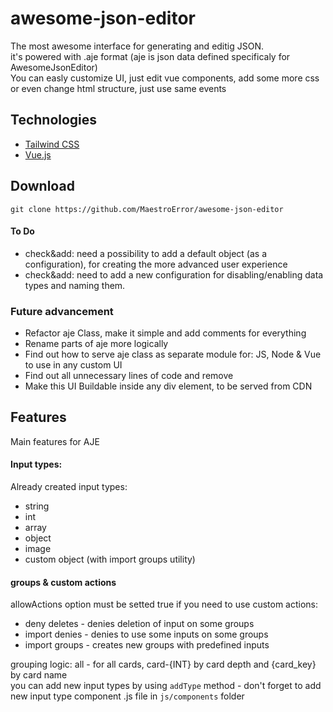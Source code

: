 # awesome-json-editor
The most awesome interface for generating and editig JSON.   
it's powered with .aje format (aje is json data defined specificaly for AwesomeJsonEditor)  
You can easly customize UI, just edit vue components, add some more css or even change html structure, just use same events

## Technologies
- [Tailwind CSS](https://tailwindcss.com/)
- [Vue.js](https://vuejs.org/)

## Download
``git clone https://github.com/MaestroError/awesome-json-editor``

#### To Do  
- check&add: need a possibility to add a default object (as a configuration), for creating the more advanced user experience
- check&add: need to add a new configuration for disabling/enabling data types and naming them.

### Future advancement
- Refactor aje Class, make it simple and add comments for everything
- Rename parts of aje more logically
- Find out how to serve aje class as separate module for: JS, Node & Vue to use in any custom UI
- Find out all unnecessary lines of code and remove
- Make this UI Buildable inside any div element, to be served from CDN

## Features
Main features for AJE

#### Input types:
Already created input types:
- string
- int
- array
- object
- image
- custom object (with import groups utility)

#### groups & custom actions
allowActions option must be setted true if you need to use custom actions:
- deny deletes - denies deletion of input on some groups
- import denies - denies to use some inputs on some groups
- import groups - creates new groups with predefined inputs

grouping logic: all - for all cards, card-{INT} by card depth and {card_key} by card name    
you can add new input types by using `addType` method - don't forget to add new input type component .js file in `js/components` folder